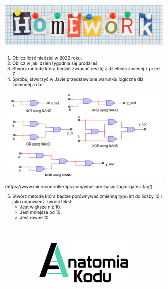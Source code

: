 <p align="center">
    <img src="../images/homework.png" width="800">
    <br/><br/>
</p>

1. Oblicz ilość niedziel w 2022 roku.
2. Oblicz w jaki dzień tygodnia się urodziłeś.
3. Stwórz metodę która będzie zwracać resztę z dzielenia zmienej x przez 7.
4. Spróbuj stworzyć w Javie przedstawione warunkiu logiczne dla zmiennej a i b:
<img src="../images/bramki.png" width="600">
(https://www.microcontrollertips.com/what-are-basic-logic-gates-faq/)

5. Stwórz metodę która będzie porównywać zmienną typu int do liczby 10 i jako odpowiedź zwróci tekst:
    - Jest większe niż 10.
    - Jest mniejsze od 10.
    - Jest równe 10.
<p align="center">
    <br/><br/><br/>
    <img src="../images/logo-ak.png" width="300">
</p>